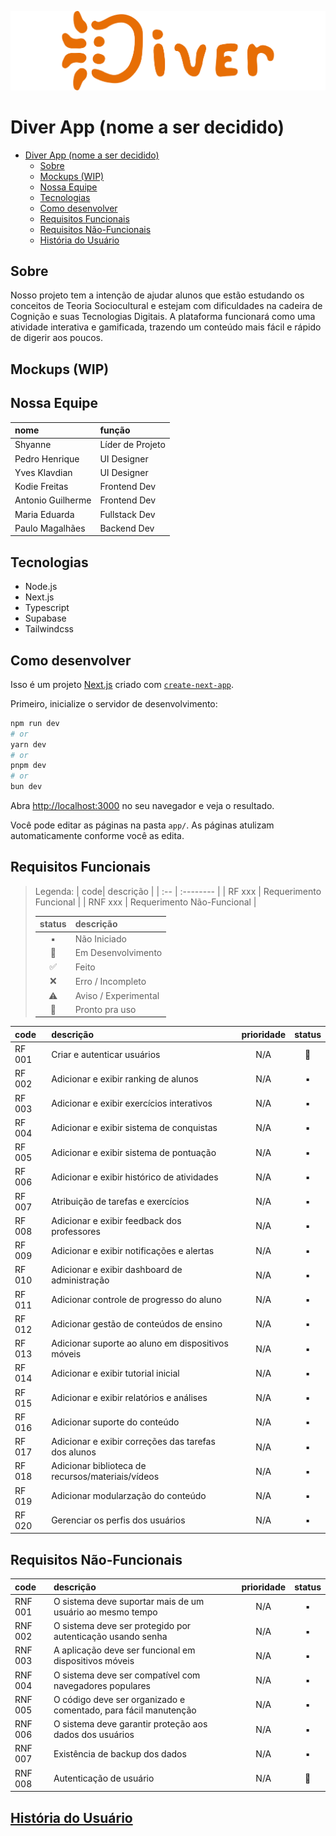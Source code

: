 ![logo](/public/Logo.png)

# Diver App (nome a ser decidido)

- [Diver App (nome a ser decidido)](#diver-app-nome-a-ser-decidido)
	- [Sobre](#sobre)
	- [Mockups (WIP)](#mockups-wip)
	- [Nossa Equipe](#nossa-equipe)
	- [Tecnologias](#tecnologias)
	- [Como desenvolver](#como-desenvolver)
	- [Requisitos Funcionais](#requisitos-funcionais)
	- [Requisitos Não-Funcionais](#requisitos-não-funcionais)
	- [História do Usuário](#história-do-usuário)

## Sobre

Nosso projeto tem a intenção de ajudar alunos que estão estudando os conceitos de Teoria Sociocultural e estejam com dificuldades na cadeira de Cognição e suas Tecnologias Digitais. A plataforma funcionará como uma atividade interativa e gamificada, trazendo um conteúdo mais fácil e rápido de digerir aos poucos.

## Mockups (WIP)

## Nossa Equipe

| nome              | função           |
| :---------------- | :--------------- |
| Shyanne           | Líder de Projeto |
| Pedro Henrique    | UI Designer      |
| Yves Klavdian     | UI Designer      |
| Kodie Freitas     | Frontend Dev     |
| Antonio Guilherme | Frontend Dev     |
| Maria Eduarda     | Fullstack Dev    |
| Paulo Magalhães   | Backend Dev      |

## Tecnologias

-   Node.js
-   Next.js
-   Typescript
-   Supabase
-   Tailwindcss

## Como desenvolver

Isso é um projeto [Next.js](https://nextjs.org) criado com [`create-next-app`](https://nextjs.org/docs/app/api-reference/cli/create-next-app).

Primeiro, inicialize o servidor de desenvolvimento:

```bash
npm run dev
# or
yarn dev
# or
pnpm dev
# or
bun dev
```

Abra [http://localhost:3000](http://localhost:3000) no seu navegador e veja o resultado.

Você pode editar as páginas na pasta `app/`. As páginas atulizam automaticamente conforme você as edita.

## Requisitos Funcionais

> Legenda:
> | code| descrição |
> | :-- | :-------- |
> | RF xxx | Requerimento Funcional |
> | RNF xxx | Requerimento Não-Funcional |
>
> | status | descrição            |
> | :----: | :------------------- |
> |   ▪️   | Não Iniciado         |
> |   🚧   | Em Desenvolvimento   |
> |   ✅   | Feito                |
> |   ❌   | Erro / Incompleto    |
> |   ⚠️   | Aviso / Experimental |
> |   🚀   | Pronto pra uso       |

| code   | descrição                                           | prioridade | status |
| :----- | :-------------------------------------------------- | :--------: | :----: |
| RF 001 | Criar e autenticar usuários                         |    N/A     |   🚧   |
| RF 002 | Adicionar e exibir ranking de alunos                |    N/A     |   ▪️   |
| RF 003 | Adicionar e exibir exercícios interativos           |    N/A     |   ▪️   |
| RF 004 | Adicionar e exibir sistema de conquistas            |    N/A     |   ▪️   |
| RF 005 | Adicionar e exibir sistema de pontuação             |    N/A     |   ▪️   |
| RF 006 | Adicionar e exibir histórico de atividades          |    N/A     |   ▪️   |
| RF 007 | Atribuição de tarefas e exercícios                  |    N/A     |   ▪️   |
| RF 008 | Adicionar e exibir feedback dos professores         |    N/A     |   ▪️   |
| RF 009 | Adicionar e exibir notificações e alertas           |    N/A     |   ▪️   |
| RF 010 | Adicionar e exibir dashboard de administração       |    N/A     |   ▪️   |
| RF 011 | Adicionar controle de progresso do aluno            |    N/A     |   ▪️   |
| RF 012 | Adicionar gestão de conteúdos de ensino             |    N/A     |   ▪️   |
| RF 013 | Adicionar suporte ao aluno em dispositivos móveis   |    N/A     |   ▪️   |
| RF 014 | Adicionar e exibir tutorial inicial                 |    N/A     |   ▪️   |
| RF 015 | Adicionar e exibir relatórios e análises            |    N/A     |   ▪️   |
| RF 016 | Adicionar suporte do conteúdo                       |    N/A     |   ▪️   |
| RF 017 | Adicionar e exibir correções das tarefas dos alunos |    N/A     |   ▪️   |
| RF 018 | Adicionar biblioteca de recursos/materiais/vídeos   |    N/A     |   ▪️   |
| RF 019 | Adicionar modularzação do conteúdo                  |    N/A     |   ▪️   |
| RF 020 | Gerenciar os perfis dos usuários                    |    N/A     |   ▪️   |

## Requisitos Não-Funcionais

| code    | descrição                                                       | prioridade | status |
| :------ | :-------------------------------------------------------------- | :--------: | :----: |
| RNF 001 | O sistema deve suportar mais de um usuário ao mesmo tempo       |    N/A     |   ▪️   |
| RNF 002 | O sistema deve ser protegido por autenticação usando senha      |    N/A     |   ▪️   |
| RNF 003 | A aplicação deve ser funcional em dispositivos móveis           |    N/A     |   ▪️   |
| RNF 004 | O sistema deve ser compatível com navegadores populares         |    N/A     |   ▪️   |
| RNF 005 | O código deve ser organizado e comentado, para fácil manutenção |    N/A     |   ▪️   |
| RNF 006 | O sistema deve garantir proteção aos dados dos usuários         |    N/A     |   ▪️   |
| RNF 007 | Existência de backup dos dados                                  |    N/A     |   ▪️   |
| RNF 008 | Autenticação de usuário                                         |    N/A     |   🚧   |

## [História do Usuário](/USER-STORY.md)
